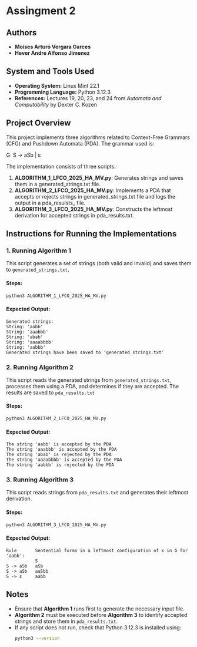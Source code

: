 # Assingment 2

## Authors
- **Moises Arturo Vergara Garces**
- **Hever Andre Alfonso Jimenez**

## System and Tools Used
- **Operating System:** Linux Mint 22.1
- **Programming Language:** Python 3.12.3
- **References:** Lectures 19, 20, 23, and 24 from *Automata and Computability* by Dexter C. Kozen

## Project Overview
This project implements three algorithms related to Context-Free Grammars (CFG) and Pushdown Automata (PDA). The grammar used is:

G: S -> aSb | ε

The implementation consists of three scripts:

1. **ALGORITHM_1_LFCO_2025_HA_MV.py**: Generates strings and saves them in a generated_strings.txt file.
2. **ALGORITHM_2_LFCO_2025_HA_MV.py**: Implements a PDA that accepts or rejects strings in generated_strings.txt file and logs the output in a pda_resulsts_ file.
3. **ALGORITHM_3_LFCO_2025_HA_MV.py**: Constructs the leftmost derivation for accepted strings in pda_results.txt.

## Instructions for Running the Implementations

### 1. Running **Algorithm 1**
This script generates a set of strings (both valid and invalid) and saves them to `generated_strings.txt`.

#### Steps:
```bash
python3 ALGORITHM_1_LFCO_2025_HA_MV.py
```

#### Expected Output:
```
Generated strings:
String: 'aabb'
String: 'aaabbb'
String: 'abab'
String: 'aaaabbbb'
String: 'aabbb'
Generated strings have been saved to 'generated_strings.txt'
```

### 2. Running **Algorithm 2**
This script reads the generated strings from `generated_strings.txt`, processes them using a PDA, and determines if they are accepted. The results are saved to `pda_results.txt`

#### Steps:
```bash
python3 ALGORITHM_2_LFCO_2025_HA_MV.py
```

#### Expected Output:
```
The string 'aabb' is accepted by the PDA
The string 'aaabbb' is accepted by the PDA
The string 'abab' is rejected by the PDA
The string 'aaaabbbb' is accepted by the PDA
The string 'aabbb' is rejected by the PDA
```

### 3. Running **Algorithm 3**
This script reads strings from `pda_results.txt` and generates their leftmost derivation.

#### Steps:
```bash
python3 ALGORITHM_3_LFCO_2025_HA_MV.py
```

#### Expected Output:
```
Rule       Sentential forms in a leftmost configuration of x in G for 'aabb':
           S
S -> aSb   aSb
S -> aSb   aaSbb
S -> ε     aabb
```

## Notes
- Ensure that **Algorithm 1** runs first to generate the necessary input file.
- **Algorithm 2** must be executed before **Algorithm 3** to identify accepted strings and store them in `pda_results.txt`.
- If any script does not run, check that Python 3.12.3 is installed using:
  ```bash
  python3 --version
  ```


